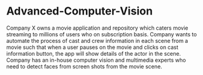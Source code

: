 # Advanced-Computer-Vision
Company X owns a movie application and repository which caters movie streaming to millions of users who on subscription basis.
Company wants to automate the process of cast and crew information in each scene from a movie such that when a user pauses on the movie and clicks on cast information button, the app will show details of the actor in the scene. Company has an in-house computer vision and multimedia experts who need to detect faces from screen shots from the movie scene.
